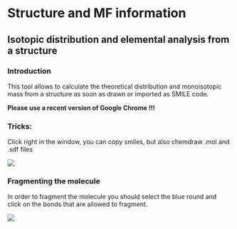 # Structure and MF information

## Isotopic distribution and elemental analysis from a structure

### Introduction

This tool allows to calculate the theoretical distribution and monoisotopic mass from a structure as soon as drawn or imported as SMILE code.

**Please use a recent version of Google Chrome !!!**

### Tricks:

 Click right in the window, you can copy smiles, but also chemdraw .mol and  .sdf files

![](https://lh4.googleusercontent.com/oa80uLEXnUQqYVhKpPXmoYfZrpxAMxVEuwnsVgtZOmjKwqQNluOBakvylZ6T-_LMEyA2Nc6MfpdVZs9jBoRMEGTUb4dQ98Mtl43riI9LzEvi5k8Akgc7RBgvfUiJtF_nQw5uzlMr)

###  Fragmenting the molecule

In order to fragment the molecule you should select the blue round and click on the bonds that are allowed to fragment.

![](https://lh3.googleusercontent.com/vIhoAzQW6NvpADRID0CMaTj4SbiI5pd3EAZMbYNUvg7XoR3twiMRgrgUMbdXlonIFV_ORRyzb2hM7HgbBgiOvY47_8EAsUd6lJ4irOqxUoe6HJ5AiYhr0k52o9ySlQRkv4gi1_-t)

